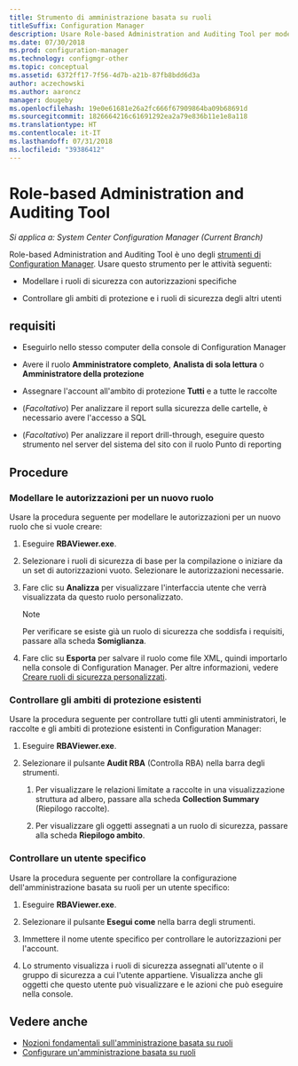 ```yaml
---
title: Strumento di amministrazione basata su ruoli
titleSuffix: Configuration Manager
description: Usare Role-based Administration and Auditing Tool per modellare e controllare i ruoli di sicurezza e gli ambiti di protezione in Configuration Manager.
ms.date: 07/30/2018
ms.prod: configuration-manager
ms.technology: configmgr-other
ms.topic: conceptual
ms.assetid: 6372ff17-7f56-4d7b-a21b-87fb8bdd6d3a
author: aczechowski
ms.author: aaroncz
manager: dougeby
ms.openlocfilehash: 19e0e61681e26a2fc666f67909864ba09b68691d
ms.sourcegitcommit: 1826664216c61691292ea2a79e836b11e1e8a118
ms.translationtype: HT
ms.contentlocale: it-IT
ms.lasthandoff: 07/31/2018
ms.locfileid: "39386412"
---
```

# <a name="role-based-administration-and-auditing-tool"></a>Role-based Administration and Auditing Tool

*Si applica a: System Center Configuration Manager (Current Branch)*

Role-based Administration and Auditing Tool è uno degli [strumenti di Configuration Manager](/sccm/core/support/tools). Usare questo strumento per le attività seguenti:

- Modellare i ruoli di sicurezza con autorizzazioni specifiche  

- Controllare gli ambiti di protezione e i ruoli di sicurezza degli altri utenti



## <a name="requirements"></a>requisiti

- Eseguirlo nello stesso computer della console di Configuration Manager  

- Avere il ruolo **Amministratore completo**, **Analista di sola lettura** o **Amministratore della protezione**  

- Assegnare l'account all'ambito di protezione **Tutti** e a tutte le raccolte  

- (*Facoltativo*) Per analizzare il report sulla sicurezza delle cartelle, è necessario avere l'accesso a SQL  

- (*Facoltativo*) Per analizzare il report drill-through, eseguire questo strumento nel server del sistema del sito con il ruolo Punto di reporting



## <a name="procedures"></a>Procedure


### <a name="model-permissions-for-a-new-role"></a>Modellare le autorizzazioni per un nuovo ruolo

Usare la procedura seguente per modellare le autorizzazioni per un nuovo ruolo che si vuole creare: 

1. Eseguire **RBAViewer.exe**.  

2. Selezionare i ruoli di sicurezza di base per la compilazione o iniziare da un set di autorizzazioni vuoto. Selezionare le autorizzazioni necessarie.  

3. Fare clic su **Analizza** per visualizzare l'interfaccia utente che verrà visualizzata da questo ruolo personalizzato.  

    > [!Note]  
    > Per verificare se esiste già un ruolo di sicurezza che soddisfa i requisiti, passare alla scheda **Somiglianza**.  

4. Fare clic su **Esporta** per salvare il ruolo come file XML, quindi importarlo nella console di Configuration Manager. Per altre informazioni, vedere [Creare ruoli di sicurezza personalizzati](/sccm/core/servers/deploy/configure/configure-role-based-administration#BKMK_CreateSecRole).


### <a name="audit-existing-security-scopes"></a>Controllare gli ambiti di protezione esistenti

Usare la procedura seguente per controllare tutti gli utenti amministratori, le raccolte e gli ambiti di protezione esistenti in Configuration Manager:

1. Eseguire **RBAViewer.exe**.  

2. Selezionare il pulsante **Audit RBA** (Controlla RBA) nella barra degli strumenti.  

    1. Per visualizzare le relazioni limitate a raccolte in una visualizzazione struttura ad albero, passare alla scheda **Collection Summary** (Riepilogo raccolte).  

    2. Per visualizzare gli oggetti assegnati a un ruolo di sicurezza, passare alla scheda **Riepilogo ambito**.  


### <a name="audit-a-specific-user"></a>Controllare un utente specifico

Usare la procedura seguente per controllare la configurazione dell'amministrazione basata su ruoli per un utente specifico:

1. Eseguire **RBAViewer.exe**.  

2. Selezionare il pulsante **Esegui come** nella barra degli strumenti.  

3. Immettere il nome utente specifico per controllare le autorizzazioni per l'account.  

4. Lo strumento visualizza i ruoli di sicurezza assegnati all'utente o il gruppo di sicurezza a cui l'utente appartiene. Visualizza anche gli oggetti che questo utente può visualizzare e le azioni che può eseguire nella console.  



## <a name="see-also"></a>Vedere anche

- [Nozioni fondamentali sull'amministrazione basata su ruoli](/sccm/core/understand/fundamentals-of-role-based-administration)
- [Configurare un'amministrazione basata su ruoli](/sccm/core/servers/deploy/configure/configure-role-based-administration)
